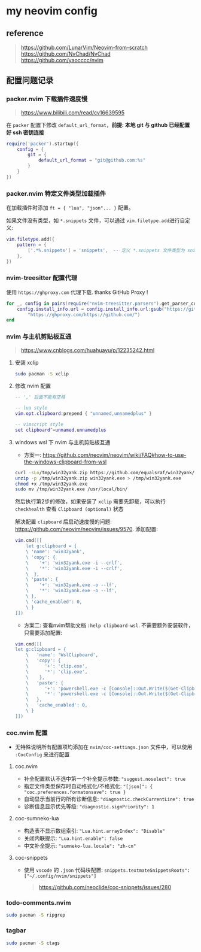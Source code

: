 <!-- markdownlint-disable MD013 -->
# my neovim config

## reference

> <https://github.com/LunarVim/Neovim-from-scratch>  
> <https://github.com/NvChad/NvChad>  
> <https://github.com/yaocccc/nvim>

## 配置问题记录

### packer.nvim 下载插件速度慢

> <https://www.bilibili.com/read/cv16639595>

在 `packer` 配置下修改 `default_url_format`，**前提: 本地 git 与 github 已经配置好 ssh 密钥连接**

```lua
require('packer').startup({
    config = {
        git = {
            default_url_format = "git@github.com:%s"
        }
    }
})
```

### packer.nvim 特定文件类型加载插件

在加载插件时添加 `ft = { "lua", "json"... }` 配置。

如果文件没有类型，如 `*.snippets` 文件，可以通过 `vim.filetype.add`进行自定义:

```lua
vim.filetype.add({
    pattern = {
        ['.*%.snippets'] = 'snippets',  -- 定义 *.snippets 文件类型为 snippets
    },
})
```

### nvim-treesitter 配置代理

使用 `https://ghproxy.com` 代理下载. thanks GitHub Proxy !

```lua
for _, config in pairs(require("nvim-treesitter.parsers").get_parser_configs()) do
    config.install_info.url = config.install_info.url:gsub("https://github.com/",
        "https://ghproxy.com/https://github.com/")
end
```

### nvim 与主机剪贴板互通

> <https://www.cnblogs.com/huahuayu/p/12235242.html>

1. 安装 xclip

    ```sh
    sudo pacman -S xclip
    ````

2. 修改 nvim 配置

    ```lua
    -- ',' 后面不能有空格

    -- lua style
    vim.opt.clipboard:prepend { "unnamed,unnamedplus" }

    -- vimscript style
    set clipboard^=unnamed,unnamedplus
    ```

3. windows wsl 下 nvim 与主机剪贴板互通

    - 方案一: <https://github.com/neovim/neovim/wiki/FAQ#how-to-use-the-windows-clipboard-from-wsl>

    ```sh
    curl -sLo/tmp/win32yank.zip https://github.com/equalsraf/win32yank/releases/download/v0.0.4/win32yank-x64.zip
    unzip -p /tmp/win32yank.zip win32yank.exe > /tmp/win32yank.exe
    chmod +x /tmp/win32yank.exe
    sudo mv /tmp/win32yank.exe /usr/local/bin/
    ```

    然后执行第2步的修改，如果安装了 `xclip` 需要先卸载，可以执行 `checkhealth` 查看 `Clipboard (optional)` 状态

    解决配置 `clipboard` 后启动速度慢的问题: <https://github.com/neovim/neovim/issues/9570>. 添加配置:

    ```lua
    vim.cmd([[
        let g:clipboard = {
        \ 'name': 'win32yank',
        \ 'copy': {
        \    '+': 'win32yank.exe -i --crlf',
        \    '*': 'win32yank.exe -i --crlf',
        \  },
        \ 'paste': {
        \    '+': 'win32yank.exe -o --lf',
        \    '*': 'win32yank.exe -o --lf',
        \ },
        \ 'cache_enabled': 0,
        \ }
    ]])
    ```

    - 方案二: 查看nvim帮助文档 `:help clipboard-wsl`. 不需要额外安装软件，只需要添加配置:

    ```lua
    vim.cmd([[
    let g:clipboard = {
        \   'name': 'WslClipboard',
        \   'copy': {
        \      '+': 'clip.exe',
        \      '*': 'clip.exe',
        \    },
        \   'paste': {
        \      '+': 'powershell.exe -c [Console]::Out.Write($(Get-Clipboard -Raw).tostring().replace("`r", ""))',
        \      '*': 'powershell.exe -c [Console]::Out.Write($(Get-Clipboard -Raw).tostring().replace("`r", ""))',
        \   },
        \   'cache_enabled': 0,
        \ }
    ]])
    ```

### coc.nvim 配置

- 无特殊说明所有配置项均添加在 `nvim/coc-settings.json` 文件中，可以使用
  `:CocConfig` 来进行配置

1. coc.nvim

    - 补全配置默认不选中第一个补全提示参数: `"suggest.noselect": true`
    - 指定文件类型保存时自动格式化/不格式化: `"[json]": { "coc.preferences.formatonsave": true }`
    - 自动显示当前行的所有诊断信息: `"diagnostic.checkCurrentLine": true`
    - 诊断信息显示优先等级: `"diagnostic.signPriority": 1`

2. coc-sumneko-lua

    - 构造表不显示数组索引: `"Lua.hint.arrayIndex": "Disable"`
    - 关闭内联提示: `"Lua.hint.enable": false`
    - 中文补全提示: `"sumneko-lua.locale": "zh-cn"`

3. coc-snippets

    - 使用 `vscode` 的 `.json` 代码块配置: `snippets.textmateSnippetsRoots": ["~/.config/nvim/snippets"]`
       > <https://github.com/neoclide/coc-snippets/issues/280>

### todo-comments.nvim

```sh
sudo pacman -S ripgrep
```

### tagbar

```sh
sudo pacman -S ctags
```

